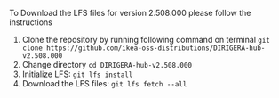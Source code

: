 To Download the LFS files for version 2.508.000 please follow the instructions

1. Clone the repository by running following command on terminal `git clone https://github.com/ikea-oss-distributions/DIRIGERA-hub-v2.508.000`
2. Change directory `cd DIRIGERA-hub-v2.508.000`
3. Initialize LFS: `git lfs install`
4. Download the LFS files: `git lfs fetch --all`
